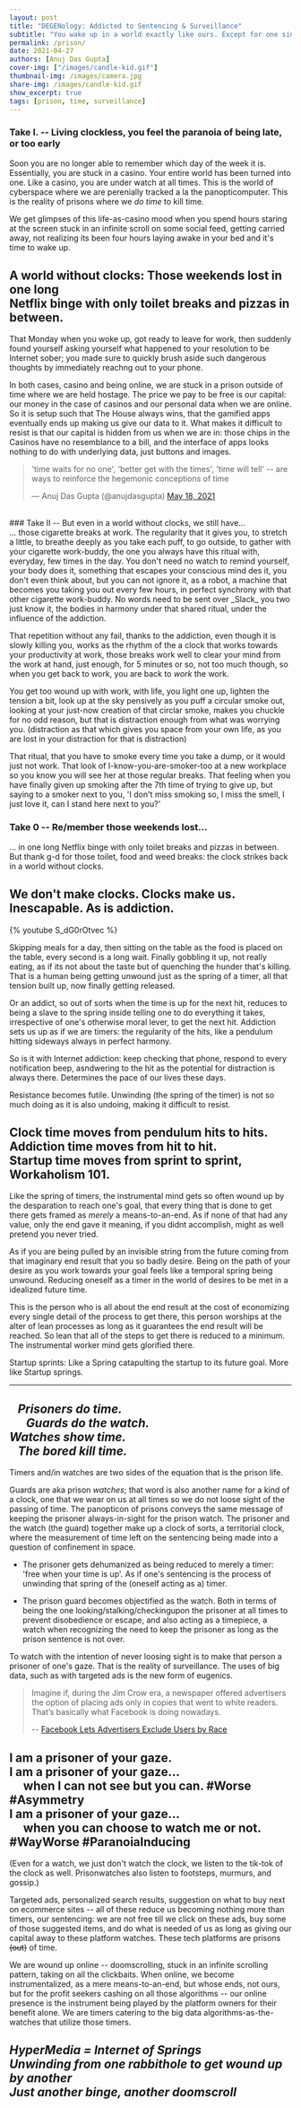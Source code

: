 ```yaml
---
layout: post
title: "DEGENology: Addicted to Sentencing & Surveillance"
subtitle: "You wake up in a world exactly like ours. Except for one single detail. <br/>There are no clocks in that world. <br/><hr/>"
permalink: /prison/
date: 2021-04-27
authors: [Anuj Das Gupta]
cover-img: ["/images/candle-kid.gif"]
thumbnail-img: /images/camera.jpg
share-img: /images/candle-kid.gif
show_excerpt: true
tags: [prison, time, surveillance]
---
```


### Take I. -- Living clockless, you feel the paranoia of being late, or too early <br/>
Soon you are no longer able to remember which day of the week it is. Essentially, you are stuck in a casino. Your entire world has been turned into one. Like a casino, you are under watch at all times. This is the world of cyberspace where we are perenially tracked a la the panopticomputer. This is the reality of prisons where we <i>do time</i> to kill time.

We get glimpses of this life-as-casino mood when you spend hours staring at the screen stuck in an infinite scroll on some social feed, getting carried away, not realizing its been four hours laying awake in your bed and it's time to wake up. 

## A world without clocks: Those weekends lost in one long <br/>Netflix binge with only toilet breaks and pizzas in between. 

That Monday when you woke up, got ready to leave for work, then suddenly found yourself asking yourself what happened to your resolution to be Internet sober; you made sure to quickly brush aside such dangerous thoughts by immediately reachng out to your phone.

In both cases, casino and being online, we are stuck in a prison outside of time where we are held hostage. The price we pay to be free is our capital: our money in the case of casinos and our personal data when we are online. So it is setup such that The House always wins, that the gamified apps eventually ends up making us give our data to it. What makes it difficult to resist is that our capital is hidden from us when we are in: those chips in the Casinos have no resemblance to a bill, and the interface of apps looks nothing to do with underlying data, just buttons and images. 

<blockquote class="twitter-tweet"><p lang="en" dir="ltr">&#39;time waits for no one&#39;, &#39;better get with the times&#39;, &#39;time will tell&#39; -- are ways to reinforce the hegemonic conceptions of time</p>&mdash; Anuj Das Gupta (@anujdasgupta) <a href="https://twitter.com/anujdasgupta/status/1394638083975532549?ref_src=twsrc%5Etfw">May 18, 2021</a></blockquote> <script async src="https://platform.twitter.com/widgets.js" charset="utf-8"></script>

<br/>
### Take II -- But even in a world without clocks, we still have... <br/>
... those cigarette breaks at work. The regularity that it gives you, to stretch a little, to breathe deeply as you take each puff, to go outside, to gather with your cigarette work-buddy, the one you always have this ritual with, everyday, few times in the day. You don't need no watch to remind yourself, your body does it, something that escapes your conscious mind des it, you don't even think about, but you can not ignore it, as a robot, a machine that becomes you taking you out every few hours, in perfect synchrony with that other cigarette work-buddy. No words need to be sent over _Slack_ you two just know it, the bodies in harmony under that shared ritual, under the influence of the addiction. 

That repetition without any fail, thanks to the addiction, even though it is slowly killing you, works as the rhythm of the a clock that works towards your productivity at work, those breaks work well to clear your mind from the work at hand, just enough, for 5 minutes or so, not too much though, so when you get back to work, you are back to *work* the work. 

You get too wound up with work, with life, you light one up, lighten the tension a bit, look up at the sky pensively as you puff a circular smoke out, looking at your just-now creation of that circlar smoke, makes you chuckle for no odd reason, but that is distraction enough from what was worrying you. (distraction as that which gives you space from your own life, as you are lost in your distraction for that is distraction) 

That ritual, that you have to smoke every time you take a dump, or it would just not work. That look of I-know-you-are-smoker-too at a new workplace so you know you will see her at those regular breaks. That feeling when you have finally given up smoking after the 7th time of trying to give up, but saying to a smoker next to you, 'I don't miss smoking so, I miss the smell, I just love it, can I stand here next to you?'

### Take 0 -- Re/member those weekends lost... 
... in one long Netflix binge with only toilet breaks and pizzas in between. But thank g-d for those toilet, food and weed breaks: the clock strikes back in a world without clocks.

## We don't make clocks. Clocks make us. <br/>Inescapable. As is addiction.

{% youtube S_dG0rOtvec %}

Skipping meals for a day, then sitting on the table as the food is placed on the table, every second is a long wait. Finally gobbling it up, not really eating, as if its not about the taste but of quenching the hunder that's killing. That is a human being getting unwound just as the spring of a timer, all that tension built up, now finally getting released. 

Or an addict, so out of sorts when the time is up for the next hit, reduces to being a slave to the spring inside telling one to do everything it takes, irrespective of one's otherwise moral lever, to get the next hit. Addiction sets us up as if we are timers: the regularity of the hits, like a pendulum hitting sideways always in perfect harmony. 

So is it with Internet addiction: keep checking that phone, respond to every notification beep, asndwering to the hit as the potential for distraction is always there. Determines the pace of our lives these days.

Resistance becomes futile. Unwinding (the spring of the timer) is not so much doing as it is also undoing, making it difficult to resist. 

## Clock time moves from pendulum hits to hits.  <br/>Addiction time moves from hit to hit. <br/>Startup time moves from sprint to sprint, Workaholism 101.

Like the spring of timers, the instrumental mind gets so often wound up by the desparation to reach one's goal, that every thing that is done to get there gets framed as _merely_ a means-to-an-end. As if none of that had any value, only the end gave it meaning, if you didnt accomplish, might as well pretend you never tried. 

As if you are being pulled by an invisible string from the future coming from that imaginary end result that you so badly desire. Being on the path of your desire as you work towards your goal feels like a temporal spring being unwound. Reducing oneself as a timer in the world of desires to be met in a idealized future time. 

This is the person who is all about the end result at the cost of economizing every single detail of the process to get there, this person worships at the alter of lean processes as long as it guarantees the end result will be reached. So lean that all of the steps to get there is reduced to a minimum. The instrumental worker mind gets glorified there.

Startup sprints: Like a Spring catapulting the startup to its future goal. More like Startup springs. 

--------

## *&nbsp;&nbsp;&nbsp;Prisoners do time. <br/>&nbsp;&nbsp;&nbsp;&nbsp;&nbsp;&nbsp;Guards do the watch. <br/>Watches show time. <br/>&nbsp;&nbsp;&nbsp;The bored kill time.*

Timers and/in watches are two sides of the equation that is the prison life.

Guards are aka prison _watches_; that word is also another name for a kind of a clock, one that we wear on us at all times so we do not loose sight of the passing of time. The panopticon of prisons conveys the same message of keeping the prisoner always-in-sight for the prison watch. The prisoner and the watch (the guard) together make up a clock of sorts, a territorial clock, where the measurement of time left on the sentencing being made into a question of confinement in space. 

- The prisoner gets dehumanized as being reduced to merely a timer: 'free when your time is up'. As if one's sentencing is the process of unwinding that spring of the (oneself acting as a) timer. 

- The prison guard becomes objectified as the watch. Both in terms of being the one looking/stalking/checkingupon the prisoner at all times to prevent disobedience or escape, and also acting as a timepiece, a watch when recognizing the need to keep the prisoner as long as the prison sentence is not over. 

To watch with the intention of never loosing sight is to make that person a prisoner of one's gaze. That is the reality of surveillance. The uses of big data, such as with targeted ads is the new form of eugenics. 

> Imagine if, during the Jim Crow era, a newspaper offered advertisers the option of placing ads only in copies that went to white readers. <br/>
> That’s basically what Facebook is doing nowadays.
> 
> -- [Facebook Lets Advertisers Exclude Users by Race](https://www.propublica.org/article/facebook-lets-advertisers-exclude-users-by-race)

## I am a prisoner of your gaze. <br/>I am a prisoner of your gaze... <br/>&nbsp;&nbsp;&nbsp;&nbsp;&nbsp;when I can not see but you can. #Worse #Asymmetry<br/>I am a prisoner of your gaze... <br/>&nbsp;&nbsp;&nbsp;&nbsp;&nbsp;when you can choose to watch me or not. #WayWorse #ParanoiaInducing

(Even for a watch, we just don't watch the clock, we listen to the tik-tok of the clock as well. Prisonwatches also listen to footsteps, murmurs, and gossip.)

Targeted ads, personalized search results, suggestion on what to buy next on ecommerce sites -- all of these reduce us becoming nothing more than timers, our sentencing: we are not free till we click on these ads, buy some of those suggested items, and do what is needed of us as long as giving our capital away to these platform watches. These tech platforms are prisons ~~(out)~~ of time.

We are wound up online -- doomscrolling, stuck in an infinite scrolling pattern, taking on all the clickbaits. When online, we become instrumentalized, as a mere means-to-an-end, but whose ends, not ours, but for the profit seekers cashing on all those algorithms -- our online presence is the instrument being played by the platform owners for their benefit alone. We are timers catering to the big data algorithms-as-the-watches that utilize those timers. 

## *HyperMedia = Internet of Springs <br/>Unwinding from one rabbithole to get wound up by another <br/>Just another binge, another doomscroll*



